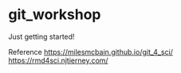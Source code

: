 # git_workshop
Just getting started!

Reference
https://milesmcbain.github.io/git_4_sci/
https://rmd4sci.njtierney.com/

